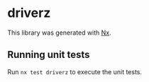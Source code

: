 # driverz

This library was generated with [Nx](https://nx.dev).

## Running unit tests

Run `nx test driverz` to execute the unit tests.
